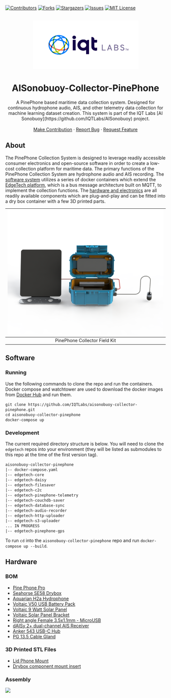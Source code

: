 <a name="readme-top"></a>

[contributors-shield]: https://img.shields.io/github/contributors/IQTLabs/edgetech-audio-recorder.svg?style=for-the-badge
[contributors-url]: https://github.com/IQTLabs/edgetech-audio-recorder/graphs/contributors
[forks-shield]: https://img.shields.io/github/forks/IQTLabs/edgetech-audio-recorder.svg?style=for-the-badge
[forks-url]: https://github.com/IQTLabs/edgetech-audio-recorder/network/members
[stars-shield]: https://img.shields.io/github/stars/IQTLabs/edgetech-audio-recorder.svg?style=for-the-badge
[stars-url]: https://github.com/IQTLabs/edgetech-audio-recorder/stargazers
[issues-shield]: https://img.shields.io/github/issues/IQTLabs/edgetech-audio-recorder.svg?style=for-the-badge
[issues-url]: https://github.com/IQTLabs/edgetech-audio-recorder/issues
[license-shield]: https://img.shields.io/github/license/IQTLabs/edgetech-audio-recorder.svg?style=for-the-badge
[license-url]: https://github.com/IQTLabs/edgetech-audio-recorder/blob/master/LICENSE.txt
[product-screenshot]: images/screenshot.png

[Python]: https://img.shields.io/badge/python-000000?style=for-the-badge&logo=python
[Python-url]: https://www.python.org
[Poetry]: https://img.shields.io/badge/poetry-20232A?style=for-the-badge&logo=poetry
[Poetry-url]: https://python-poetry.org
[Docker]: https://img.shields.io/badge/docker-35495E?style=for-the-badge&logo=docker
[Docker-url]: https://www.docker.com

[![Contributors][contributors-shield]][contributors-url]
[![Forks][forks-shield]][forks-url]
[![Stargazers][stars-shield]][stars-url]
[![Issues][issues-shield]][issues-url]
[![MIT License][license-shield]][license-url]

<br />
<div align="center">
  <a href="https://iqtlabs.org/">
    <img src="images/logo.png" alt="Logo" width="331" height="153">
  </a>

<h1 align="center">AISonobuoy-Collector-PinePhone</h1>

  <p align="center">
    A PinePhone based maritime data collection system. Designed for continuous hydrophone audio, AIS, and other telemetry data collection for machine learning dataset creation.
    This system is part of the IQT Labs [AI Sonobuoy](https://github.com/IQTLabs/AISonobuoy) project.
    <br/>
    <br/>
    <a href="https://github.com/IQTLabs/aisonobuoy-collector-pinephone/pulls">Make Contribution</a>
    ·
    <a href="https://github.com/IQTLabs/aisonobuoy-collector-pinephone/issues">Report Bug</a>
    ·
    <a href="https://github.com/IQTLabs/aisonobuoy-collector-pinephone/issues">Request Feature</a>
  </p>
</div>

## About

The PinePhone Collection System is designed to leverage readily accessible consumer electronics and open-source software in order to create a low-cost collection platform for maritime data. The primary functions of the PinePhone Collection System are hydrophone audio and AIS recording. The [software system](#software) utilizes a series of docker containers which extend the [EdgeTech platform](https://github.com/IQTLabs/edgetech-core/), which is a bus message architecture built on MQTT, to implement the collection functions. The [hardware and electronics](#hardware) are all readily available components which are plug-and-play and can be fitted into a dry box container with a few 3D printed parts.

| <img src="./hardware/media/pinephone-aisonobuoy-system.png" width="600  "> |
|:--:|
| PinePhone Collector Field Kit|

## Software

### Running

Use the following commands to clone the repo and run the containers. Docker compose and watchtower are used to download the docker images from [Docker Hub](https://hub.docker.com/u/iqtlabs) and run them.

```
git clone https://github.com/IQTLabs/aisonobuoy-collector-pinephone.git
cd aisonobuoy-collector-pinephone
docker-compose up
```

### Development
The current required directory structure is below. You will need to clone the `edgetech` repos into your environment (they will be listed as submodules to this repo at the time of the first version tag).

```
aisonobuoy-collector-pinephone
|-- docker-compose.yaml
|-- edgetech-core
|-- edgetech-daisy
|-- edgetech-filesaver
|-- edgetech-c2c
|-- edgetech-pinephone-telemetry
|-- edgetech-couchdb-saver
|-- edgetech-database-sync
|-- edgetech-audio-recorder
|-- edgetech-http-uploader
|-- edgetech-s3-uploader
... IN PROGRESS
|-- edgetech-pinephone-gps
```

To run `cd` into the `aisonobuoy-collector-pinephone` repo and run `docker-compose up --build`.

## Hardware

### BOM

- [Pine Phone Pro](https://pine64.com/product/pinephone-pro-explorer-edition/)
- [Seahorse SE58 Drybox](http://www.seahorsecases.com/seahorse-se58-micro-case-81-x-41-x-43.html)
- [Aquarian H2a Hydrophone](https://www.aquarianaudio.com/h2a-hydrophone.html)
- [Voltaic V50 USB Battery Pack](https://voltaicsystems.com/v50/)
- [Voltaic 9 Watt Solar Panel](https://voltaicsystems.com/9-watt-18v-panel-etfe/)
- [Voltaic Solar Panel Bracket](https://voltaicsystems.com/large-bracket/)
- [Right angle Female 3.5x1.1mm - MicroUSB](https://voltaicsystems.com/f3511-microusb/)
- [dAISy 2+ dual-channel AIS Receiver](https://shop.wegmatt.com/products/daisy-2-dual-channel-ais-receiver-with-nmea-0183)
- [Anker 543 USB-C Hub](https://www.anker.com/products/a8365?variant=37438670667926)
- [PG 13.5 Cable Gland](https://voltaicsystems.com/PG135)

### 3D Printed STL Files

- [Lid Phone Mount]()
- [Drybox component mount insert]()

### Assembly

<img src="./hardware/media/pinephone-aisonobuoy-system.gif" width="600  ">